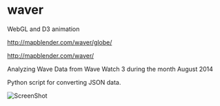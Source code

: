 waver
=====


WebGL and D3 animation

http://mapblender.com/waver/globe/

http://mapblender.com/waver/


Analyzing Wave Data from Wave Watch 3 during the month August 2014


Python script for converting JSON data.


![ScreenShot](http://mapblender.com/waver/globe/waver.jpg)

